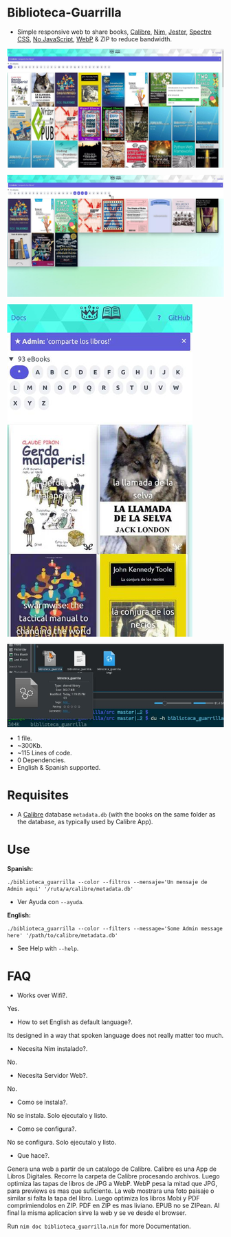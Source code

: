 # Biblioteca-Guarrilla

- Simple responsive web to share books, [Calibre](https://calibre-ebook.com), [Nim](https://nim-lang.org), [Jester](https://github.com/dom96/jester#jester), [Spectre CSS](https://picturepan2.github.io/spectre/getting-started.html), [No JavaScript](http://tonsky.me/blog/disenchantment), [WebP](https://developers.google.com/speed/webp) &amp; ZIP to reduce bandwidth.


![Biblioteca-Guarrilla](https://raw.githubusercontent.com/juancarlospaco/biblioteca-guarrilla/master/temp.jpg "Biblioteca-Guarrilla")


![Biblioteca-Guarrilla](https://raw.githubusercontent.com/juancarlospaco/biblioteca-guarrilla/master/temp1.jpg "Biblioteca-Guarrilla")


![Biblioteca-Guarrilla](https://raw.githubusercontent.com/juancarlospaco/biblioteca-guarrilla/master/temp2.jpg "Mobile Responsive")


![Biblioteca-Guarrilla](https://raw.githubusercontent.com/juancarlospaco/biblioteca-guarrilla/master/temp4.jpg "300Kb file size")


- 1 file.
- ~300Kb.
- ~115 Lines of code.
- 0 Dependencies.
- English & Spanish supported.


# Requisites

- A [Calibre](https://calibre-ebook.com) database `metadata.db` (with the books on the same folder as the database, as typically used by Calibre App).


# Use

**Spanish:**

```
./biblioteca_guarrilla --color --filtros --mensaje='Un mensaje de Admin aqui' '/ruta/a/calibre/metadata.db'
```

- Ver Ayuda con `--ayuda`.

**English:**

```
./biblioteca_guarrilla --color --filters --message='Some Admin message here' '/path/to/calibre/metadata.db'
```

- See Help with `--help`.


# FAQ

- Works over Wifi?.

Yes.

- How to set English as default language?.

Its designed in a way that spoken language does not really matter too much.

- Necesita Nim instalado?.

No.

- Necesita Servidor Web?.

No.

- Como se instala?.

No se instala. Solo ejecutalo y listo.

- Como se configura?.

No se configura. Solo ejecutalo y listo.

- Que hace?.

Genera una web a partir de un catalogo de Calibre.
Calibre es una App de Libros Digitales.
Recorre la carpeta de Calibre procesando archivos.
Luego optimiza las tapas de libros de JPG a WebP.
WebP pesa la mitad que JPG, para previews es mas que suficiente.
La web mostrara una foto paisaje o similar si falta la tapa del libro.
Luego optimiza los libros Mobi y PDF comprimiendolos en ZIP.
PDF en ZIP es mas liviano. EPUB no se ZIPean.
Al final la misma aplicacion sirve la web y se ve desde el browser.


Run `nim doc biblioteca_guarrilla.nim` for more Documentation.
